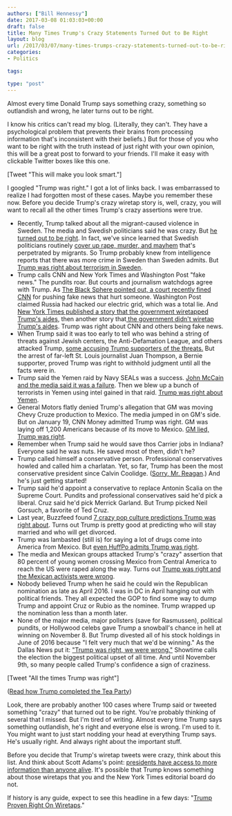 ```yaml
---
authors: ["Bill Hennessy"]
date: 2017-03-08 01:03:03+00:00
draft: false
title: Many Times Trump's Crazy Statements Turned Out to Be Right
layout: blog
url: /2017/03/07/many-times-trumps-crazy-statements-turned-out-to-be-right/
categories:
- Politics

tags:

type: "post"
---
```


Almost every time Donald Trump says something crazy, something so outlandish and wrong, he later turns out to be right.

I know his critics can't read my blog. (Literally, they can't. They have a psychological problem that prevents their brains from processing information that's inconsistent with their beliefs.) But for those of you who want to be right with the truth instead of just right with your own opinion, this will be a great post to forward to your friends. I'll make it easy with clickable Twitter boxes like this one.

[Tweet "This will make you look smart."]

I googled "Trump was right." I got a lot of links back. I was embarrassed to realize I had forgotten most of these cases. Maybe you remember these now. Before you decide Trump's crazy wiretap story is, well, crazy, you will want to recall all the other times Trump's crazy assertions were true.




* Recently, Trump talked about all the migrant-caused violence in Sweden. The media and Swedish politicians said he was crazy. But [he turned out to be right](https://www.foxnews.com/politics/2017/02/23/sweden-democrats-trump-was-right.html). In fact, we've since learned that Swedish politicians routinely [cover up rape, murder, and mayhem](https://www.thegatewaypundit.com/2017/03/sweden-muslim-classmates-gang-rape-14-year-old-girl-remain-school-rapists-victims/) that's perpetrated by migrants. So Trump probably knew from intelligence reports that there was more crime in Sweden than Sweden admits. But [Trump was right about terrorism in Sweden](https://legalinsurrection.com/2017/02/two-important-testimonies-that-trump-was-right-about-sweden/).
* Trump calls CNN and New York Times and Washington Post "fake news." The pundits roar. But courts and journalism watchdogs agree with Trump. As [The Black Sphere pointed out, a court recently fined CNN](https://theblacksphere.net/2017/02/cnn-forced-to-pay-lawsuit-over-fake-news/) for pushing fake news that hurt someone. Washington Post claimed Russia had hacked our electric grid, which was a total lie. And [New York Times published a story that the government wiretapped Trump's aides](https://hennessysview.com/2017/03/06/donald-trumps-crazy-ivan/), then another story that[ the government didn't wiretap Trump's aides](https://hennessysview.com/2017/03/07/how-newspapers-lie/). Trump was right about CNN and others being fake news.
* When Trump said it was too early to tell who was behind a string of threats against Jewish centers, the Anti-Defamation League, and others attacked Trump, [some accusing Trump supporters of the threats.](https://dailycaller.com/2017/03/03/analysis-jewish-bomb-threat-arrest-shows-trump-was-right-not-to-jump-to-conclusions/) But the arrest of far-left St. Louis journalist Juan Thompson, a Bernie supporter, proved Trump was right to withhold judgment until all the facts were in.
* Trump said the Yemen raid by Navy SEALs was a success. [John McCain and the media said it was a failure](https://hennessysview.com/2017/03/05/john-mccains-most-evil-sin/). Then we blew up a bunch of terrorists in Yemen using intel gained in that raid. [Trump was right about Yemen](https://therightscoop.com/cnn-just-confirmed-trump-was-right-about-yemen/).
* General Motors flatly denied Trump's allegation that GM was moving Chevy Cruze production to Mexico. The media jumped in on GM's side. But on January 19, CNN Money admitted Trump was right. GM was laying off 1,200 Americans because of its move to Mexico. [GM lied, Trump was right](https://money.cnn.com/2017/01/19/news/economy/donald-trump-chevy-cruze-mexico/).
* Remember when Trump said he would save thos Carrier jobs in Indiana? Everyone said he was nuts. He saved most of them, didn't he?
* Trump called himself a conservative person. Professional conservatives howled and called him a charlatan. Yet, so far, Trump has been the most conservative president since Calvin Coolidge. ([Sorry, Mr. Reagan](https://www.investors.com/politics/editorials/trump-is-off-to-a-stunningly-conservative-start/).) And he's just getting started!
* Trump said he'd appoint a conservative to replace Antonin Scalia on the Supreme Court. Pundits and professional conservatives said he'd pick a liberal. Cruz said he'd pick Merrick Garland. But Trump picked Neil Gorsuch, a favorite of Ted Cruz.
* Last year, Buzzfeed found [7 crazy pop culture predictions Trump was right about](https://www.buzzfeed.com/sarahburton/trump-was-right-handed?utm_term=.duq9dvzmd#.kqLGLDVgL). Turns out Trump is pretty good at predicting who will stay married and who will get divorced.
* Trump was lambasted (still is) for saying a lot of drugs come into America from Mexico. But [even HuffPo admits Trump was right](https://www.huffingtonpost.com/daniel-williams2/trump-was-right-on-mexica_b_13143932.html).
* The media and Mexican groups attacked Trump's "crazy" assertion that 80 percent of young women crossing Mexico from Central America to reach the US were raped along the way. Turns out [Trump was right and the Mexican activists were wrong](https://www.aim.org/aim-column/trump-was-right/).
* Nobody believed Trump when he said he could win the Republican nomination as late as April 2016. I was in DC in April hanging out with political friends. They all expected the GOP to find some way to dump Trump and appoint Cruz or Rubio as the nominee. Trump wrapped up the nomination less than a month later.
* None of the major media, major pollsters (save for Rasmussen), political pundits, or Hollywood celebs gave Trump a snowball's chance in hell at winning on November 8. But Trump divested all of his stock holdings in June of 2016 because "I felt very much that we'd be winning." As the Dallas News put it: ["Trump was right, we were wrong."](https://www.dallasnews.com/opinion/commentary/2016/11/09/trump-right-wrong-need-understand) Showtime calls the election the biggest political upset of all time. And until November 9th, so many people called Trump's confidence a sign of craziness.


[Tweet "All the times Trump was right"]

([Read how Trump completed the Tea Party](https://hennessysview.com/2016/11/11/how-donald-trump-completed-the-tea-party/))

Look, there are probably another 100 cases where Trump said or tweeted something "crazy" that turned out to be right. You're probably thinking of several that I missed. But I'm tired of writing. Almost every time Trump says something outlandish, he's right and everyone else is wrong. I'm used to it. You might want to just start nodding your head at everything Trump says. He's usually right. And always right about the important stuff.

Before you decide that Trump's wiretap tweets were crazy, think about this list. And think about Scott Adams's point: [presidents have access to more information than anyone alive](https://blog.dilbert.com/post/158110404781/wiretapping-word-thinking). It's possible that Trump knows something about those wiretaps that you and the New York Times editorial board do not.

If history is any guide, expect to see this headline in a few days: "[Trump Proven Right On Wiretaps](https://hennessysview.com/2017/03/06/donald-trumps-crazy-ivan/)."


